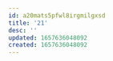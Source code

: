 ```yaml
---
id: a20mats5pfwl8irgmilgxsd
title: '21'
desc: ''
updated: 1657636048092
created: 1657636048092
---
```


